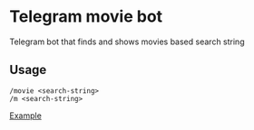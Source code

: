 # Telegram movie bot

Telegram bot that finds and shows movies based search string

## Usage

```
/movie <search-string>
/m <search-string>

```

[Example](example.png)